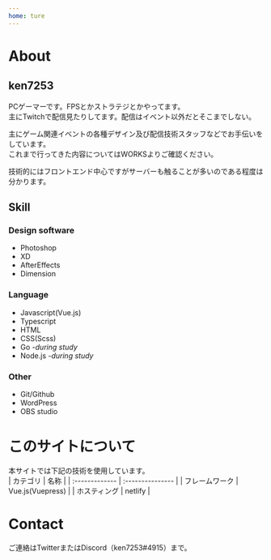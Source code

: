 ```yaml
---
home: ture
---
```


# About
## ken7253
PCゲーマーです。FPSとかストラテジとかやってます。  
主にTwitchで配信見たりしてます。配信はイベント以外だとそこまでしない。  

主にゲーム関連イベントの各種デザイン及び配信技術スタッフなどでお手伝いをしています。   
これまで行ってきた内容についてはWORKSよりご確認ください。  

技術的にはフロントエンド中心ですがサーバーも触ることが多いのである程度は分かります。  

## Skill
### Design software
- Photoshop
- XD
- AfterEffects
- Dimension

### Language
- Javascript(Vue.js)
- Typescript
- HTML
- CSS(Scss)
- Go *-during study*
- Node.js *-during study*

### Other
- Git/Github
- WordPress
- OBS studio

<zenn-articles/>

# このサイトについて
本サイトでは下記の技術を使用しています。  
| カテゴリ       | 名称             |
| :------------- | :--------------- |
| フレームワーク | Vue.js(Vuepress) |
| ホスティング   | netlify          |

# Contact

ご連絡はTwitterまたはDiscord（ken7253#4915）まで。
